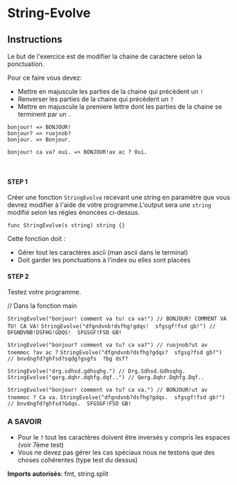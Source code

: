 # String-Evolve

## Instructions

Le but de l'exercice est de modifier la chaine de caractere selon la ponctuation.

Pour ce faire vous devez:
- Mettre en majuscule les parties de la chaine qui précèdent un `!`
- Renverser les parties de la chaine qui précèdent un `?`
- Mettre en majuscule la premiere lettre dont les parties de la chaine se terminent par un `.`

```
bonjour! => BONJOUR!
bonjour? => ruojnob?
bonjour. => Bonjour.

bonjour! ca va? oui. => BONJOUR!av ac ? Oui.
```
<br>

#### STEP 1

Créer une fonction `StringEvolve` recevant une string en paramètre que vous devrez modifier à l'aide de votre programme.L'output sera une `string` modifié selon les règles énoncées ci-dessus.

``` golang
func StringEvolve(s string) string {}
```

Cette fonction doit : 
* Gérer tout les caractères ascii (man ascii dans le terminal)
* Doit garder les ponctuations à l'index ou elles sont placées

#### STEP 2

Testez votre programme.


// Dans la fonction main

`StringEvolve("bonjour! comment va tu! ca va!") // BONJOUR! COMMENT VA TU! CA VA!`
`StringEvolve("dfgndvnb!dsfhg!gdqs!  sfgsgf!fsd gb!") // DFGNDVNB!DSFHG!GDQS!  SFGSGF!FSD GB!`

`StringEvolve("bonjour? comment va tu? ca va?") // ruojnob?ut av tnemmoc ?av ac ?`
`StringEvolve("dfgndvnb?dsfhg?gdqs?  sfgsg?fsd gb?") // bnvdngfd?ghfsd?sqdg?gsgfs  ?bg dsf?`

`StringEvolve("drg.sdhsd.gdhsqhg.") // Drg.Sdhsd.Gdhsqhg.`
`StringEvolve("qerg.dqhr.dqhfg.dqf..") // Qerg.Dqhr.Dqhfg.Dqf..`

`StringEvolve("bonjour! comment va tu? ca va.") // BONJOUR!ut av tnemmoc ? Ca va.`
`StringEvolve("dfgndvnb?dsfhg?gdqs.  sfgsgf!fsd gb!") // bnvdngfd?ghfsd?Gdqs.  SFGSGF!FSD GB!`


### A SAVOIR

* Pour le `?` tout les caractères doivent être inversés y compris les espaces (voir 7ème test)
* Vous ne devez pas gérer les cas spéciaux nous ne testons que des choses cohérentes (type test du dessus)

**Imports autorisés**: fmt, string.split
